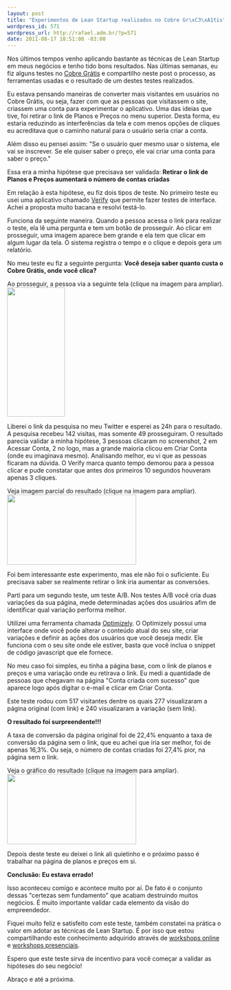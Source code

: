 ```yaml
--- 
layout: post
title: "Experimentos de Lean Startup realizados no Cobre Gr\xC3\xA1tis"
wordpress_id: 571
wordpress_url: http://rafael.adm.br/?p=571
date: 2011-08-17 18:51:08 -03:00
---
```

Nos últimos tempos venho aplicando bastante as técnicas de Lean Startup em meus negócios e tenho tido bons resultados. Nas últimas semanas, eu fiz alguns testes no <a href="http://cobregratis.com.br">Cobre Grátis</a> e compartilho neste post o processo, as ferramentas usadas e o resultado de um destes testes realizados.

Eu estava pensando maneiras de converter mais visitantes em usuários no Cobre Grátis, ou seja, fazer com que as pessoas que visitassem o site, criassem uma conta para experimentar o aplicativo. Uma das ideias que tive, foi retirar o link de Planos e Preços no menu superior. Desta forma, eu estaria reduzindo as interferências da tela e com menos opções de cliques eu acreditava que o caminho natural para o usuário seria criar a conta.

Além disso eu pensei assim: "Se o usuário quer mesmo usar o sistema, ele vai se inscrever. Se ele quiser saber o preço, ele vai criar uma conta para saber o preço."

Essa era a minha hipótese que precisava ser validada:
<strong>Retirar o link de Planos e Preços aumentará o número de contas criadas</strong>

Em relação à esta hipótese, eu fiz dois tipos de teste. No primeiro teste eu usei uma aplicativo chamado <a href="http://verifyapp.com">Verify</a> que permite fazer testes de interface. Achei a proposta muito bacana e resolvi testá-lo.

Funciona da seguinte maneira. Quando a pessoa acessa o link para realizar o teste, ela lê uma pergunta e tem um botão de prosseguir. Ao clicar em prosseguir, uma imagem aparece bem grande e ela tem que clicar em algum lugar da tela. O sistema registra o tempo e o clique e depois gera um relatório.

No meu teste eu fiz a seguinte pergunta:
<strong>Você deseja saber quanto custa o Cobre Grátis, onde você clica?</strong>

Ao prosseguir, a pessoa via a seguinte tela (clique na imagem para ampliar).
<a href="http://rafael.adm.br/wp-content/uploads/2011/08/cobregratis-sem-link.jpg"><img src="http://rafael.adm.br/wp-content/uploads/2011/08/cobregratis-sem-link-134x300.jpg" alt="" title="cobregratis-sem-link" width="134" height="300" class="aligncenter size-medium wp-image-573" /></a>

Liberei o link da pesquisa no meu Twitter e esperei as 24h para o resultado.
A pesquisa recebeu 142 visitas, mas somente 49 prosseguiram.
O resultado parecia validar a minha hipótese, 3 pessoas clicaram no screenshot, 2 em Acessar Conta, 2 no logo, mas a grande maioria clicou em Criar Conta (onde eu imaginava mesmo).
Analisando melhor, eu vi que as pessoas ficaram na dúvida. O Verify marca quanto tempo demorou para a pessoa clicar e pude constatar que antes dos primeiros 10 segundos houveram apenas 3 cliques.

Veja imagem parcial do resultado (clique na imagem para ampliar).
<a href="http://rafael.adm.br/wp-content/uploads/2011/08/cobregratis-resultado-verify-leanstartup.png"><img src="http://rafael.adm.br/wp-content/uploads/2011/08/cobregratis-resultado-verify-leanstartup-300x163.png" alt="" title="cobregratis-resultado-verify-leanstartup" width="300" height="163" class="aligncenter size-medium wp-image-589" /></a>

Foi bem interessante este experimento, mas ele não foi o suficiente. Eu precisava saber se realmente retirar o link iria aumentar as conversões.

Parti para um segundo teste, um teste A/B. Nos testes A/B você cria duas variações da sua página, mede determinadas ações dos usuários afim de identificar qual variação performa melhor.

Utilizei uma ferramenta chamada <a href="http://optimizely.com">Optimizely</a>. O Optimizely possui uma interface onde você pode alterar o conteúdo atual do seu site, criar variações e definir as ações dos usuários que você deseja medir. Ele funciona com o seu site onde ele estiver, basta que você inclua o snippet de código javascript que ele fornece.

No meu caso foi simples, eu tinha a página base, com o link de planos e preços e uma variação onde eu retirava o link. Eu medi a quantidade de pessoas que chegavam na página "Conta criada com sucesso" que aparece logo após digitar o e-mail e clicar em Criar Conta.

Este teste rodou com 517 visitantes dentre os quais 277 visualizaram a página original (com link) e 240 visualizaram a variação (sem link).

<strong>O resultado foi surpreendente!!!</strong>

A taxa de conversão da página original foi de 22,4% enquanto a taxa de conversão da página sem o link, que eu achei que iria ser melhor, foi de apenas 16,3%. Ou seja, o número de contas criadas foi 27,4% pior, na página sem o link.

Veja o gráfico do resultado (clique na imagem para ampliar).
<a href="http://rafael.adm.br/wp-content/uploads/2011/08/cobregratis-resultado-teste-ab-leanstartup.png"><img src="http://rafael.adm.br/wp-content/uploads/2011/08/cobregratis-resultado-teste-ab-leanstartup-300x163.png" alt="" title="cobregratis-resultado-teste-ab-leanstartup" width="300" height="163" class="aligncenter size-medium wp-image-580" /></a>

Depois deste teste eu deixei o link ali quietinho e o próximo passo é trabalhar na página de planos e preços em si.

<strong>Conclusão: Eu estava errado!</strong>

Isso aconteceu comigo e acontece muito por aí. De fato é o conjunto dessas "certezas sem fundamento" que acabam destruindo muitos negócios. É muito importante validar cada elemento da visão do empreendedor.

Fiquei muito feliz e satisfeito com este teste, também constatei na prática o valor em adotar as técnicas de Lean Startup. É por isso que estou compartilhando este conhecimento adquirido através de <a href="http://workshop.bootstrappers.com.br/">workshops online</a> e <a href="http://bit.ly/leanstartup-bsb">workshops presenciais</a>.

Espero que este teste sirva de incentivo para você começar a validar as hipóteses do seu negócio!

Abraço e até a próxima.

